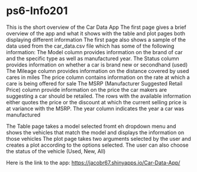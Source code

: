 # ps6-Info201
 This is the short overview of the Car Data App
 The first page gives a brief overview of the app and what it shows with the table and plot pages both displaying different information
 The first page also shows a sample of the data used from the car_data.csv file which has some of the following information: 
The Model column provides information on the brand of car and the specific type as well as manufactured year.
    The Status column provides information on whether a car is brand new or secondhand (used)
    The Mileage column provides information on the distance covered by used cares in miles
    The price column contains information on the rate at which a care is being offered for sale
    The MSRP (Manufacturer Suggested Retail Price) column provide information on the price the car makers are suggesting a car should be retailed. The rows with the available information either quotes the price or the discount at which the current selling price is at variance with the MSRP.
    The year column indicates the year a car was manufactured


 The Table page takes a model selected fromt eh dropdown menu and shows the vehicles that match the model and displays the information on those vehicles 
 The plot page takes two arguments selected by the user and creates a plot according to the options selected. The user can also choose the status of the vehicle (Used, New, All) 

Here is the link to the app: https://jacobr67.shinyapps.io/Car-Data-App/

